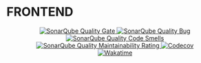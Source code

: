 # FRONTEND

<div align=center>
  <a href="https://sonarcloud.io/summary/new_code?id=electricilies_frontend">
    <img alt="SonarQube Quality Gate" src="https://sonarcloud.io/api/project_badges/measure?project=electricilies_frontend&metric=alert_status"/>
  </a>
  <a href="https://sonarcloud.io/summary/new_code?id=electricilies_frontend">
    <img alt="SonarQube Quality Bug" src="https://sonarcloud.io/api/project_badges/measure?project=electricilies_frontend&metric=bugs"/>
  </a>
  <a href="https://sonarcloud.io/summary/new_code?id=electricilies_frontend">
    <img alt="SonarQube Quality Code Smells" src="https://sonarcloud.io/api/project_badges/measure?project=electricilies_frontend&metric=code_smells"/>
  </a>
  <a href="https://sonarcloud.io/summary/new_code?id=electricilies_frontend">
    <img alt="SonarQube Quality Maintainability Rating" src="https://sonarcloud.io/api/project_badges/measure?project=electricilies_frontend&metric=sqale_rating"/>
  </a>
  <a href="https://codecov.io/gh/electricilies/frontend">
    <img alt="Codecov" src="https://codecov.io/gh/electricilies/frontend/branch/main/graph/badge.svg"/>
  </a>
  <br />
  <a href="https://wakatime.com/badge/github/electricilies/frontend">
    <img alt="Wakatime" src="https://wakatime.com/badge/github/electricilies/frontend.svg"/>
  </a>
</div>
